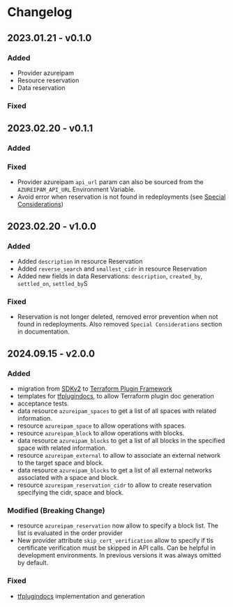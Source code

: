 # Changelog

## 2023.01.21 - v0.1.0

### Added
+ Provider azureipam
+ Resource reservation
+ Data reservation

### Fixed


## 2023.02.20 - v0.1.1

### Added

### Fixed
+ Provider azureipam `api_url` param can also be sourced from the `AZUREIPAM_API_URL` Environment Variable.
+ Avoid error when reservation is not found in redeployments (see [Special Considerations](https://registry.terraform.io/providers/XtratusCloud/azureipam/latest/docs#special-considerations))



## 2023.02.20 - v1.0.0

### Added
+ Added `description` in resource Reservation
+ Added `reverse_search` and `smallest_cidr` in resource Reservation
+ Added new fields in data Reservations: `description`, `created_by`, `settled_on`, `settled_by`S

### Fixed
+ Reservation is not longer deleted, removed error prevention when not found in redeployments. Also removed `Special Considerations` section in documentation.


## 2024.09.15 - v2.0.0
### Added
+ migration from [SDKv2](https://developer.hashicorp.com/terraform/plugin/sdkv2) to [Terraform Plugin Framework](https://developer.hashicorp.com/terraform/plugin/framework)
+ templates for [tfplugindocs](https://github.com/hashicorp/terraform-plugin-docs), to allow Terraform plugin doc generation
+ acceptance tests.
+ data resource `azureipam_spaces` to get a list of all spaces with related information.
+ resource `azureipam_space` to allow operations with spaces.
+ resource `azureipam_block` to allow operations with blocks.
+ data resource `azureipam_blocks` to get a list of all blocks in the specified space with related information.
+ resource `azureipam_external` to allow to associate an external network to the target space and block.
+ data resource `azureipam_blocks` to get a list of all external networks associated with a space and block. 
+ resource `azureipam_reservation_cidr` to allow to create reservation specifying the cidr, space and block.

### Modified (Breaking Change)
+ resource `azureipam_reservation` now allow to specify a block list. The list is evaluated in the order provider
+ New provider attribute `skip_cert_verification` allow to specify if tls certificate verification must be skipped in API calls. Can be helpful in development environments. In previous versions it was always omitted by default. 

### Fixed
+ [tfplugindocs](https://github.com/hashicorp/terraform-plugin-docs) implementation and generation